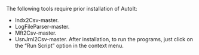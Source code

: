 The following tools require prior installation of AutoIt:
  - Indx2Csv-master.
  - LogFileParser-master.
  - Mft2Csv-master.
  - UsnJrnl2Csv-master.
After installation, to run the programs, just click on the “Run Script” option in the context menu.
